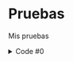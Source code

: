 Pruebas
=======

Mis pruebas 
<img src="http://www.plantuml.com/plantuml/proxy?src=https://raw.githubusercontent.com/srlopez/Pruebas/master/README.md&idx=0" alt=""/>

<details><summary>Code #0</summary>

```plantuml
@startuml
:User: as u
rectangle system {
  (Add 2 Fractions\nUC#1) as add
}
u - add
@enduml
```
</details>
